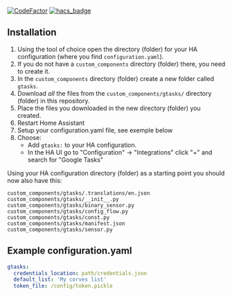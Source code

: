 [![CodeFactor](https://www.codefactor.io/repository/github/blueblueblob/gtasks/badge)](https://www.codefactor.io/repository/github/blueblueblob/gtasks)
[![hacs_badge](https://img.shields.io/badge/HACS-Custom-orange.svg)](https://github.com/custom-components/hacs)



## Installation

1. Using the tool of choice open the directory (folder) for your HA configuration (where you find `configuration.yaml`).
2. If you do not have a `custom_components` directory (folder) there, you need to create it.
3. In the `custom_components` directory (folder) create a new folder called `gtasks`.
4. Download _all_ the files from the `custom_components/gtasks/` directory (folder) in this repository.
5. Place the files you downloaded in the new directory (folder) you created.
6. Restart Home Assistant
7. Setup your configuration.yaml file, see exemple below 
8. Choose:
   - Add `gtasks:` to your HA configuration.
   - In the HA UI go to "Configuration" -> "Integrations" click "+" and search for "Google Tasks"

Using your HA configuration directory (folder) as a starting point you should now also have this:

```text
custom_components/gtasks/.translations/en.json
custom_components/gtasks/__init__.py
custom_components/gtasks/binary_sensor.py
custom_components/gtasks/config_flow.py
custom_components/gtasks/const.py
custom_components/gtasks/manifest.json
custom_components/gtasks/sensor.py
```

## Example configuration.yaml

```yaml
gtasks:
  credentials_location: path/credentials.json
  default_list: 'My corves list'
  token_file: /config/token.pickle
```

